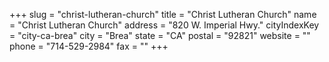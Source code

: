 +++
slug = "christ-lutheran-church"
title = "Christ Lutheran Church"
name = "Christ Lutheran Church"
address = "820 W. Imperial Hwy."
cityIndexKey = "city-ca-brea"
city = "Brea"
state = "CA"
postal = "92821"
website = ""
phone = "714-529-2984"
fax = ""
+++
